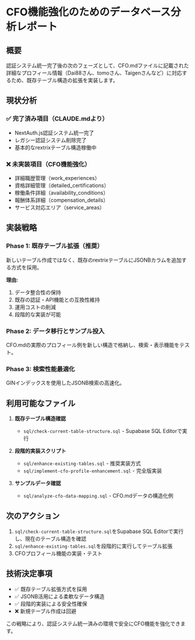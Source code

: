 # CFO機能強化のためのデータベース分析レポート

## 概要
認証システム統一完了後の次のフェーズとして、CFO.mdファイルに記載された詳細なプロフィール情報（Dai88さん、tomoさん、Taigenさんなど）に対応するため、既存テーブル構造の拡張を実装します。

## 現状分析

### ✅ 完了済み項目（CLAUDE.mdより）
- NextAuth.js認証システム統一完了
- レガシー認証システム削除完了
- 基本的なrextrixテーブル構造稼働中

### ❌ 未実装項目（CFO機能強化）
- 詳細職歴管理（work_experiences）
- 資格詳細管理（detailed_certifications）
- 稼働条件詳細（availability_conditions）
- 報酬体系詳細（compensation_details）
- サービス対応エリア（service_areas）

## 実装戦略

### Phase 1: 既存テーブル拡張（推奨）
新しいテーブル作成ではなく、既存のrextrixテーブルにJSONBカラムを追加する方式を採用。

**理由:**
1. データ整合性の保持
2. 既存の認証・API機能との互換性維持
3. 運用コストの削減
4. 段階的な実装が可能

### Phase 2: データ移行とサンプル投入
CFO.mdの実際のプロフィール例を新しい構造で格納し、検索・表示機能をテスト。

### Phase 3: 検索性能最適化
GINインデックスを使用したJSONB検索の高速化。

## 利用可能なファイル

1. **既存テーブル構造確認**
   - `sql/check-current-table-structure.sql` - Supabase SQL Editorで実行

2. **段階的実装スクリプト**
   - `sql/enhance-existing-tables.sql` - 推奨実装方式
   - `sql/implement-cfo-profile-enhancement.sql` - 完全版実装

3. **サンプルデータ確認**
   - `sql/analyze-cfo-data-mapping.sql` - CFO.mdデータの構造化例

## 次のアクション

1. `sql/check-current-table-structure.sql`をSupabase SQL Editorで実行し、現在のテーブル構造を確認
2. `sql/enhance-existing-tables.sql`を段階的に実行してテーブル拡張
3. CFOプロフィール機能の実装・テスト

## 技術決定事項

- ✅ 既存テーブル拡張方式を採用
- ✅ JSONB活用による柔軟なデータ構造
- ✅ 段階的実装による安全性確保
- ❌ 新規テーブル作成は回避

この戦略により、認証システム統一済みの環境で安全にCFO機能を強化できます。